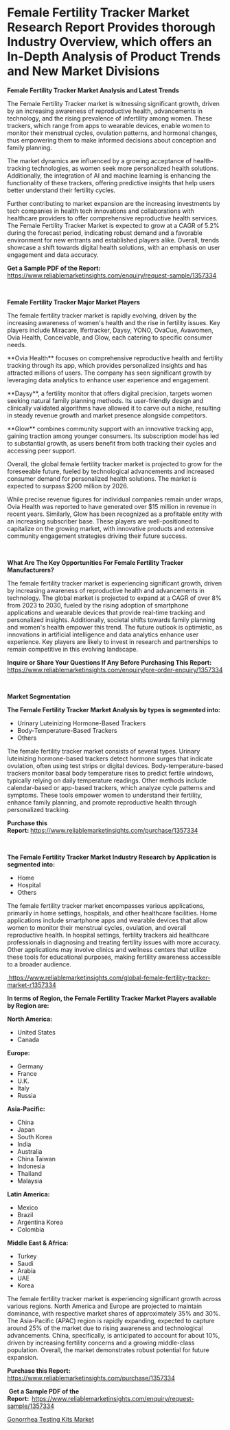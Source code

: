 <p><h1>Female Fertility Tracker Market Research Report Provides thorough Industry Overview, which offers an In-Depth Analysis of Product Trends and New Market Divisions</h1></p><p><strong>Female Fertility Tracker Market Analysis and Latest Trends</strong></p>
<p><p>The Female Fertility Tracker market is witnessing significant growth, driven by an increasing awareness of reproductive health, advancements in technology, and the rising prevalence of infertility among women. These trackers, which range from apps to wearable devices, enable women to monitor their menstrual cycles, ovulation patterns, and hormonal changes, thus empowering them to make informed decisions about conception and family planning.</p><p>The market dynamics are influenced by a growing acceptance of health-tracking technologies, as women seek more personalized health solutions. Additionally, the integration of AI and machine learning is enhancing the functionality of these trackers, offering predictive insights that help users better understand their fertility cycles. </p><p>Further contributing to market expansion are the increasing investments by tech companies in health tech innovations and collaborations with healthcare providers to offer comprehensive reproductive health services. The Female Fertility Tracker Market is expected to grow at a CAGR of 5.2% during the forecast period, indicating robust demand and a favorable environment for new entrants and established players alike. Overall, trends showcase a shift towards digital health solutions, with an emphasis on user engagement and data accuracy.</p></p>
<p><strong>Get a Sample PDF of the Report:&nbsp;</strong> <a href="https://www.reliablemarketinsights.com/enquiry/request-sample/1357334?utm_campaign=3192&utm_medium=2&utm_source=Github&utm_content=ia&utm_term=04032025&utm_id=female-fertility-tracker">https://www.reliablemarketinsights.com/enquiry/request-sample/1357334</a></p>
<p>&nbsp;</p>
<p><strong>Female Fertility Tracker Major Market Players</strong></p>
<p><p>The female fertility tracker market is rapidly evolving, driven by the increasing awareness of women's health and the rise in fertility issues. Key players include Miracare, Ifertracker, Daysy, YONO, OvaCue, Avawomen, Ovia Health, Conceivable, and Glow, each catering to specific consumer needs.</p><p>**Ovia Health** focuses on comprehensive reproductive health and fertility tracking through its app, which provides personalized insights and has attracted millions of users. The company has seen significant growth by leveraging data analytics to enhance user experience and engagement.</p><p>**Daysy**, a fertility monitor that offers digital precision, targets women seeking natural family planning methods. Its user-friendly design and clinically validated algorithms have allowed it to carve out a niche, resulting in steady revenue growth and market presence alongside competitors.</p><p>**Glow** combines community support with an innovative tracking app, gaining traction among younger consumers. Its subscription model has led to substantial growth, as users benefit from both tracking their cycles and accessing peer support.</p><p>Overall, the global female fertility tracker market is projected to grow for the foreseeable future, fueled by technological advancements and increased consumer demand for personalized health solutions. The market is expected to surpass $200 million by 2026.</p><p>While precise revenue figures for individual companies remain under wraps, Ovia Health was reported to have generated over $15 million in revenue in recent years. Similarly, Glow has been recognized as a profitable entity with an increasing subscriber base. These players are well-positioned to capitalize on the growing market, with innovative products and extensive community engagement strategies driving their future success.</p></p>
<p>&nbsp;</p>
<p><strong>What Are The Key Opportunities For Female Fertility Tracker Manufacturers?</strong></p>
<p><p>The female fertility tracker market is experiencing significant growth, driven by increasing awareness of reproductive health and advancements in technology. The global market is projected to expand at a CAGR of over 8% from 2023 to 2030, fueled by the rising adoption of smartphone applications and wearable devices that provide real-time tracking and personalized insights. Additionally, societal shifts towards family planning and women's health empower this trend. The future outlook is optimistic, as innovations in artificial intelligence and data analytics enhance user experience. Key players are likely to invest in research and partnerships to remain competitive in this evolving landscape.</p></p>
<p><strong>Inquire or Share Your Questions If Any Before Purchasing This Report:</strong> <a href="https://www.reliablemarketinsights.com/enquiry/pre-order-enquiry/1357334?utm_campaign=3192&utm_medium=2&utm_source=Github&utm_content=ia&utm_term=04032025&utm_id=female-fertility-tracker">https://www.reliablemarketinsights.com/enquiry/pre-order-enquiry/1357334</a></p>
<p>&nbsp;</p>
<p><strong>Market Segmentation</strong></p>
<p><strong>The Female Fertility Tracker Market Analysis by types is segmented into:</strong></p>
<p><ul><li>Urinary Luteinizing Hormone-Based Trackers</li><li>Body-Temperature-Based Trackers</li><li>Others</li></ul></p>
<p><p>The female fertility tracker market consists of several types. Urinary luteinizing hormone-based trackers detect hormone surges that indicate ovulation, often using test strips or digital devices. Body-temperature-based trackers monitor basal body temperature rises to predict fertile windows, typically relying on daily temperature readings. Other methods include calendar-based or app-based trackers, which analyze cycle patterns and symptoms. These tools empower women to understand their fertility, enhance family planning, and promote reproductive health through personalized tracking.</p></p>
<p><strong>Purchase this Report:&nbsp;</strong><a href="https://www.reliablemarketinsights.com/purchase/1357334?utm_campaign=3192&utm_medium=2&utm_source=Github&utm_content=ia&utm_term=04032025&utm_id=female-fertility-tracker">https://www.reliablemarketinsights.com/purchase/1357334</a></p>
<p>&nbsp;</p>
<p><strong>The Female Fertility Tracker Market Industry Research by Application is segmented into:</strong></p>
<p><ul><li>Home</li><li>Hospital</li><li>Others</li></ul></p>
<p><p>The female fertility tracker market encompasses various applications, primarily in home settings, hospitals, and other healthcare facilities. Home applications include smartphone apps and wearable devices that allow women to monitor their menstrual cycles, ovulation, and overall reproductive health. In hospital settings, fertility trackers aid healthcare professionals in diagnosing and treating fertility issues with more accuracy. Other applications may involve clinics and wellness centers that utilize these tools for educational purposes, making fertility awareness accessible to a broader audience.</p></p>
<p><a href="https://www.reliablemarketinsights.com/global-female-fertility-tracker-market-r1357334?utm_campaign=3192&utm_medium=2&utm_source=Github&utm_content=ia&utm_term=04032025&utm_id=female-fertility-tracker">&nbsp;https://www.reliablemarketinsights.com/global-female-fertility-tracker-market-r1357334</a></p>
<p><strong>In terms of Region, the Female Fertility Tracker Market Players available by Region are:</strong></p>
<p>
    <p> <strong> North America: </strong>
        <ul>
            <li>United States</li>
            <li>Canada</li>
        </ul>
        </p> 
    <p> <strong> Europe: </strong>
        <ul>
            <li>Germany</li>
            <li>France</li>
            <li>U.K.</li>
            <li>Italy</li>
            <li>Russia</li>
        </ul>
        </p> 
    <p> <strong> Asia-Pacific: </strong>
        <ul>
            <li>China</li>
            <li>Japan</li>
            <li>South Korea</li>
            <li>India</li>
            <li>Australia</li>
            <li>China Taiwan</li>
            <li>Indonesia</li>
            <li>Thailand</li>
            <li>Malaysia</li>
        </ul>
        </p> 
    <p> <strong> Latin America: </strong>
        <ul>
            <li>Mexico</li>
            <li>Brazil</li>
            <li>Argentina Korea</li>
            <li>Colombia</li>
        </ul>
        </p> 
    <p> <strong> Middle East & Africa: </strong>
        <ul>
            <li>Turkey</li>
            <li>Saudi</li>
            <li>Arabia</li>
            <li>UAE</li>
            <li>Korea</li>
        </ul>
    </p>
    </p>
<p><p>The female fertility tracker market is experiencing significant growth across various regions. North America and Europe are projected to maintain dominance, with respective market shares of approximately 35% and 30%. The Asia-Pacific (APAC) region is rapidly expanding, expected to capture around 25% of the market due to rising awareness and technological advancements. China, specifically, is anticipated to account for about 10%, driven by increasing fertility concerns and a growing middle-class population. Overall, the market demonstrates robust potential for future expansion.</p></p>
<p><strong>Purchase this Report: </strong><a href="https://www.reliablemarketinsights.com/purchase/1357334?utm_campaign=3192&utm_medium=2&utm_source=Github&utm_content=ia&utm_term=04032025&utm_id=female-fertility-tracker">https://www.reliablemarketinsights.com/purchase/1357334</a></p>
<p>&nbsp;<strong>Get a Sample PDF of the Report:&nbsp;&nbsp;</strong><a href="https://www.reliablemarketinsights.com/enquiry/request-sample/1357334?utm_campaign=3192&utm_medium=2&utm_source=Github&utm_content=ia&utm_term=04032025&utm_id=female-fertility-tracker">https://www.reliablemarketinsights.com/enquiry/request-sample/1357334</a></p>
<p><strong></strong></p>
<p><p><a href="https://github.com/spoorsusama/Market-Research-Report-List-1/blob/main/gonorrhea-testing-kits-market.md?utm_campaign=3192&utm_medium=2&utm_source=Github&utm_content=ia&utm_term=04032025&utm_id=female-fertility-tracker">Gonorrhea Testing Kits Market</a></p></p>